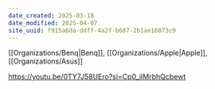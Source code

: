 ```yaml
---
date_created: 2025-03-18
date_modified: 2025-04-07
site_uuid: f915a6da-ddff-4a2f-b687-2b1ae16873c9
---
```


[[Organizations/Benq|Benq]], [[Organizations/Apple|Apple]], [[Organizations/Asus]]


https://youtu.be/0TY7J58UEro?si=Cp0_iIMrbhQcbewt